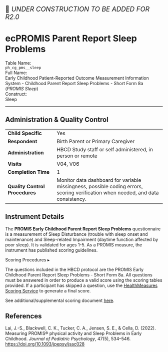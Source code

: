<p style="font-size: 1.5em;">🚧 <i>UNDER CONSTRUCTION TO BE ADDED FOR R2.0</i></p>

# ecPROMIS Parent Report Sleep Problems

<div class="info-block">
  <div class="info-row">
    <div class="info-label"><i class="fa fa-table"></i> Table Name:</div>
    <div class="info-value"><code>ph_cg_pms__sleep</code></div>
  </div>
  <div class="info-row">
    <div class="info-label"><i class="fa-solid fa-maximize"></i> Full Name:</div>
    <div class="info-value">
      Early Childhood Patient-Reported Outcome Measurement Information System - Childhood Parent Report Sleep Problems - Short Form 8a (<i>PROMIS Sleep</i>)
    </div>
  </div>
  <div class="info-row">
    <div class="info-label"><i class="fa-solid fa-tape"></i> Construct:</div>
    <div class="info-value">Sleep</div>
  </div>
</div>

---------------------------------------------

## Administration & Quality Control

<table class="table-no-vertical-lines" style="width: 100%; border-collapse: collapse; table-layout: fixed;">
<tbody>
<tr><td><b>Child Specific</b></td>
<td>Yes </td></tr>
<tr><td><b>Respondent</b></td>
<td>Birth Parent or Primary Caregiver</td></tr>
<tr><td><b>Administration</b></td>
<td style="word-wrap: break-word; white-space: normal;">HBCD Study staff or self administered, in person or remote</td></tr>
<tr><td><b>Visits</b></td>
<td>V04, V06</td></tr>
<tr><td><b>Completion Time</b></td>
<td>1</td></tr>
<tr><td><b>Quality Control Procedures</b></td>
<td style="word-wrap: break-word; white-space: normal;">Monitor data dashboard for variable missingness, possible coding errors, scoring verification when needed, and data consistency.</td></tr>      
</tbody>
</table>

## Instrument Details

The **PROMIS Early Childhood Parent Report Sleep Problems** questionnaire is a measurement of Sleep Disturbance (trouble with sleep onset and maintenance) and Sleep-related Impairment (daytime function affected by poor sleep). It is validated for ages 1-5. As a PROMIS measure, the instrument has published scoring guidelines.

<div id="scoring" class="table-banner" onclick="toggleCollapse(this)">
  <span class="emoji"><i class="fa fa-calculator"></i></span>
  <span class="text-with-link">
  <span class="text">Scoring Procedures</span>
  <a class="anchor-link" href="#scoring" title="Copy link">
  <i class="fa-solid fa-link"></i>
  </a>
  </span>
  <span class="arrow">▸</span>
</div>
<div class="collapsible-content">
<p>The questions included in the HBCD protocol are the PROMIS Early Childhood Parent Report Sleep Problems - Short Form 8a. All questions must be answered in order to produce a valid score using the scoring tables provided. If a participant has skipped a question, use the <a href="https://www.assessmentcenter.net/ac_scoringservice">HealthMeasures Scoring Service</a> to generate a final score.</p>
<p>See additional/supplemental scoring document <a href="https://drive.google.com/open?id=1ROIfz0CKm_kqa_CyrZDEMcKMnTqDXJe9">here</a>.
</div>


## References

<div class="references"> 
<p>Lai, J.-S., Blackwell, C. K., Tucker, C. A., Jensen, S. E., & Cella, D. (2022). Measuring PROMIS® physical activity and Sleep Problems in Early Childhood. <i>Journal of Pediatric Psychology</i>, 47(5), 534–546. <a href="https://doi.org/10.1093/jpepsy/jsac028">https://doi.org/10.1093/jpepsy/jsac028</a></p>  
</div>


<br>

